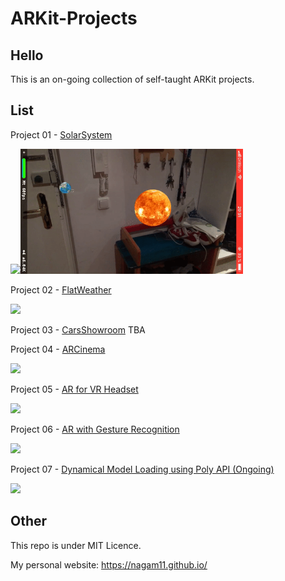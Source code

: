 # ARKit-Projects

## Hello
This is an on-going collection of self-taught ARKit projects.

## List
Project 01 - [SolarSystem](https://github.com/nagam11/ARKit-Projects/tree/master/Project%2001%20-%20ARSolarSystem)

<img src="./Project 01 - ARSolarSystem/slow.gif" height="200"><img src="./Project 01 - ARSolarSystem/fast.gif" height="200">

Project 02 - [FlatWeather](https://github.com/nagam11/ARKit-Projects/tree/master/Project%2002%20-%20ARFlatWeather)

<img src="./Project 02 - ARFlatWeather/weather.gif" width="200">

Project 03 - [CarsShowroom](https://github.com/nagam11/ARKit-Projects/tree/master/Project%2003%20-%20CarsShowroom)
TBA

Project 04 - [ARCinema](https://github.com/nagam11/ARKit-Projects/tree/master/Project%2004%20-%20ARCinema)

<img src="./Project 04 - ARCinema/ARCinema.gif" width="200">

Project 05 - [AR for VR Headset](https://github.com/nagam11/ARKit-Projects/tree/master/Project%2005%20-%20AR%20for%20VR%20Headset)

<img src="./Project 05 - AR for VR Headset/vr.gif" width="600">

Project 06 - [AR with Gesture Recognition](https://github.com/nagam11/ARKit-Projects/tree/master/Project%2006%20-%20AR%20with%20Gesture%20Recognition)

<img src="./Project 06 - AR with Gesture Recognition/gesture.gif" width="600">

Project 07 - [Dynamical Model Loading using Poly API (Ongoing)](https://github.com/nagam11/ARKit-Projects/tree/master/Project%2007%20-%20Dynamic%20Model%20Loading%20using%20Poly%20API)

<img src="./Project 07 - Dynamic Model Loading using Poly API/poly.gif" width="200">

## Other
This repo is under MIT Licence. 

My personal website: https://nagam11.github.io/
